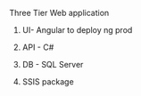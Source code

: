  Three Tier Web application
 
 1. UI- Angular
 to deploy ng prod
 
 2. API - C#
 3. DB - SQL Server
 4. SSIS package
 
 
 
 
